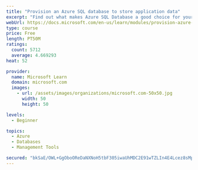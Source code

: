 ```yaml
---
title: "Provision an Azure SQL database to store application data"
excerpt: "Find out what makes Azure SQL Database a good choice for your relational database, how to create the database from the portal and connect with Azure Cloud Shell."
webUrl: https://docs.microsoft.com/en-us/learn/modules/provision-azure-sql-db/
type: course
price: Free
length: PT50M
ratings:
  count: 5712
  average: 4.669293
heat: 52

provider:
  name: Microsoft Learn
  domain: microsoft.com
  images:
    - url: /assets/images/organizations/microsoft.com-50x50.jpg
      width: 50
      height: 50

levels:
  - Beginner

topics:
  - Azure
  - Databases
  - Management Tools

secured: "bkSaE/OWL+GgOboOReDaNXNoH5tbF305iwaUhMDC2E91wTZLIn4E4Lcez8sMpgjNQeSRafNLeqYb/3p47XYN4xmXVeW3A9FLza7LhzpUzZyzMSe77Nnvlo3sZIgaet1iUccpcSz+qSifmTx5w5WdNB2oQrzvQozoQX++bVxGIOry9uLRotMOosJXE1/Hx45U2h8rubJuWgY4TbYqNyQtABjvHWyqB7qoagu3Kofec43m6iJyI0PoiKuWCJ6D2AVmRtGjkOTpwHHYjs55RZcB7YqJpECXgq7Cr49feXXeVQEsYq6rwUMG+/emDDJ+NtjLCyPoMyUzhNd21riIfeKOA43HQFAmsQC9xKVgaEsjgGW4jY7yQlVIrRdgbIXeITg/D9CjmPFB7zkw1LnFbLRrFe7ZnkxniOEyXhC42+cdpO8=;T+X7CKyrKm495DP7ENc+tg=="
---
```



